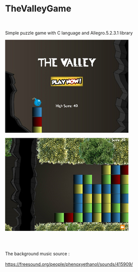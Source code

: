 # TheValleyGame


<br></br>
Simple puzzle game with C language and Allegro.5.2.3.1 library


![ss0](/ss0.jpg?raw=true "ss0")


![ss1](/ss1.jpg?raw=true "ss1")

<br></br>

The background music source :<br></br>
https://freesound.org/people/phenoxyethanol/sounds/415909/
